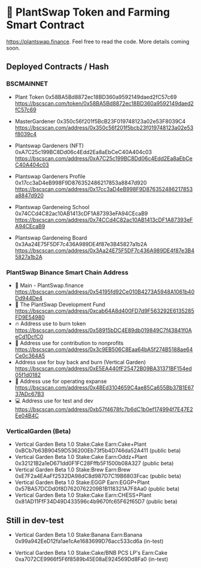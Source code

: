 # 🌱 PlantSwap Token and Farming Smart Contract

https://plantswap.finance. Feel free to read the code. More details coming soon.

## Deployed Contracts / Hash

### BSCMAINNET

- Plant Token 0x58BA5Bd8872ec18BD360a9592149daed2fC57c69
    https://bscscan.com/token/0x58BA5Bd8872ec18BD360a9592149daed2fC57c69
- MasterGardener 0x350c56f201f5BcB23F019748123a02e53F8039C4
    https://bscscan.com/address/0x350c56f201f5bcb23f019748123a02e53f8039c4


- Plantswap Gardeners (NFT) 0xA7C25c199BC8Dd06c4Edd2Ea8aEbCeC40A404c03
    https://bscscan.com/address/0xA7C25c199BC8Dd06c4Edd2Ea8aEbCeC40A404c03
- Plantswap Gardeners Profile 0x17cc3aD4eB998F9D876352486217853a8847d920
    https://bscscan.com/address/0x17cc3aD4eB998F9D876352486217853a8847d920
- Plantswap Gardeneing School 0x74CCd4C82ac10AB1413cDF1A87393eFA94CEcaB9
    https://bscscan.com/address/0x74CCd4C82ac10AB1413cDF1A87393eFA94CEcaB9
- Plantswap Gardeneing Board 0x3Aa24E75F5DF7c436A989DE4f87e3B45827a1b2A
    https://bscscan.com/address/0x3Aa24E75F5DF7c436A989DE4f87e3B45827a1b2A

### PlantSwap Binance Smart Chain Address

- 🌱 Main - PlantSwap.finance
        https://bscscan.com/address/0x54195fd92Ce010B4273A5948A1061b40Dd944De4
- 🌲 The PlantSwap Development Fund
        https://bscscan.com/address/0xcab64A8d400FD7d9F563292E6135285FD9E54980
- 🔥 Address use to burn token
        https://bscscan.com/address/0x58915bDC4E89db019849C7f43841f0AeCd1DcfC0
- 🌲 Address use for contribution to nonprofits
        https://bscscan.com/address/0x3c9EB506C8Eaa64bA5f274B5188ae64Ce0c364A5
- Address use for buy back and burn (Vertical Garden)
        https://bscscan.com/address/0xE5EA440fF25472B09BA31371BF154ed05f1d0182
- 💸 Address use for operating expanse
        https://bscscan.com/address/0x48Ed3104659C4ae85Ca655Bb37B1E6737ADc67B3
- 💻 Address use for test and dev
        https://bscscan.com/address/0xb57f4678fc7b6dC1b0ef174994f7E47E2Ee04B4C

### VerticalGarden (Beta)
- Vertical Garden Beta 1.0 Stake:Cake Earn:Cake+Plant 0xBCb7b63B90459D536200Eb73f5b4D746da52A411 (public beta)
- Vertical Garden Beta 1.0 Stake:Cake Earn:Oddz+Plant 0x32121B2a1eD671dd0F1FC28Fffb5F1500b08A327 (public beta)
- Vertical Garden Beta 1.0 Stake:Brew Earn:Brew  0xE7F2a4EAaFf2532DA98dC8d987D7C19B6803Fcac (public beta)
- Vertical Garden Beta 1.0 Stake:EGGP Earn:EGGP+Plant  0x57BA57DCDd0f8D7620762209B1B118321A7F8Aa0 (public beta)
- Vertical Garden Beta 1.0 Stake:Cake Earn:CHESS+Plant  0x81AD11FfF34D49D433596c4b9670fc65F62f65D7 (public beta)

## Still in dev-test

- Vertical Garden Beta 1.0 Stake:Banana Earn:Banana 0x99a942EeD12fa1ae1cAe1683699D76acc533cd6a  (in-test)

- Vertical Garden Beta 1.0 Stake:Cake/BNB PCS LP's Earn:Cake 0xa7072CE9966f5F6f8589b45E08aE924569Dd8Fa0 (in-test)
